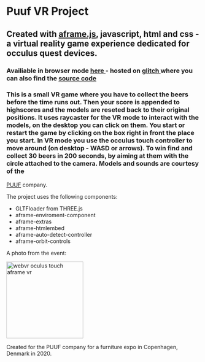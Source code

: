 # Puuf VR Project

## Created with <a target="_blank" href="https://aframe.io">aframe.js</a>, javascript, html and css - a virtual reality game experience dedicated for occulus quest devices. 

### Availiable in browser mode <a target="_blank" href="https://puuf-vr-2.glitch.me"> here </a> - hosted on <a target="_blank" href="https://glitch.com"> glitch </a> where you can also find the <a target="_blank" href="https://glitch.com/edit/#!/puuf-vr-2">source code</a>

### This is a small VR game where you have to collect the beers before the time runs out. Then your score is appended to highscores and the models are reseted back to their original positions. It uses raycaster for the VR mode to interact with the models, on the desktop you can click on them. You start or restart the game by clicking on the box right in front the place you start. In VR mode you use the occulus touch controller to move around (on desktop - WASD or arrows). To win find and collect 30 beers in 200 seconds, by aiming at them with the circle attached to the camera. Models and sounds are courtesy of the 
<a target="_blank" href="https://puuf.dk">PUUF</a> company.

The project uses the following components:
- GLTFloader from THREE.js
- aframe-enviroment-component
- aframe-extras
- aframe-htmlembed
- aframe-auto-detect-controller
- aframe-orbit-controls

A photo from the event: 

<img alt="webvr oculus touch aframe vr" src="https://cdn.glitch.com/976cf13a-2711-44df-94e9-88da116434d8%2F119097985_3504449992977622_7366144113638387028_n.jpg?v=1606666150401" width="200px" />

Created for the PUUF company for a furniture expo in Copenhagen, Denmark in 2020.




